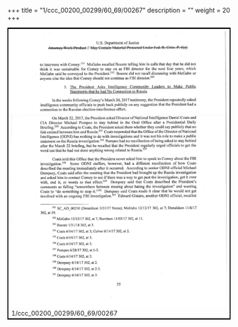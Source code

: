 +++
title = "1/ccc_00200_00299/60_69/00267"
description = ""
weight = 20
+++

<table style="border:2px solid black;max-width:800px;max-height:800px;" 
><tr><td>
<img class="center-fit-jpg"
src="/jpg_/jpg_mueller_report_searchable_267.jpg">
1/ccc_00200_00299/60_69/00267
</img></td></tr></table>
